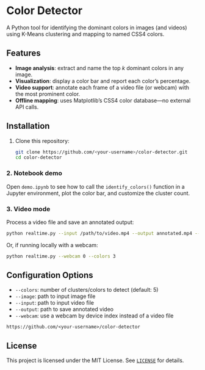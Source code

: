# Color Detector

A Python tool for identifying the dominant colors in images (and videos) using K-Means clustering and mapping to named CSS4 colors.

## Features

* **Image analysis**: extract and name the top *k* dominant colors in any image.
* **Visualization**: display a color bar and report each color’s percentage.
* **Video support**: annotate each frame of a video file (or webcam) with the most prominent color.
* **Offline mapping**: uses Matplotlib’s CSS4 color database—no external API calls.

## Installation

1. Clone this repository:

   ```bash
   git clone https://github.com/<your-username>/color-detector.git
   cd color-detector
   ```

### 2. Notebook demo

Open `demo.ipynb` to see how to call the `identify_colors()` function in a Jupyter environment, plot the color bar, and customize the cluster count.

### 3. Video mode

Process a video file and save an annotated output:

```bash
python realtime.py --input /path/to/video.mp4 --output annotated.mp4 --colors 3
```

Or, if running locally with a webcam:

```bash
python realtime.py --webcam 0 --colors 3
```

## Configuration Options

* `--colors`: number of clusters/colors to detect (default: 5)
* `--image`: path to input image file
* `--input`: path to input video file
* `--output`: path to save annotated video
* `--webcam`: use a webcam by device index instead of a video file


```text
https://github.com/<your-username>/color-detector
```

## License

This project is licensed under the MIT License. See [`LICENSE`](LICENSE) for details.
